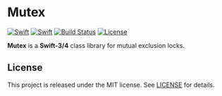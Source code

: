 # Mutex

[![Swift][swift-badge-3]][swift-url]
[![Swift][swift-badge-4]][swift-url]
[![Build Status][travis-build-badge]][travis-build-url]
[![License][mit-badge]][mit-url]

**Mutex** is a **Swift-3/4** class library for mutual exclusion locks.

## License

This project is released under the MIT license. See [LICENSE](LICENSE) for details.

[swift-badge-3]: https://img.shields.io/badge/Swift-3.0-orange.svg?style=flat
[swift-badge-4]: https://img.shields.io/badge/Swift-4.0-orange.svg?style=flat
[swift-url]: https://swift.org
[travis-build-badge]: https://travis-ci.org/itssofluffy/Mutex.swift.svg?branch=master
[travis-build-url]: https://travis-ci.org/itssofluffy/Mutex.swift
[mit-badge]: https://img.shields.io/badge/License-MIT-blue.svg?style=flat
[mit-url]: https://tldrlegal.com/license/mit-license
